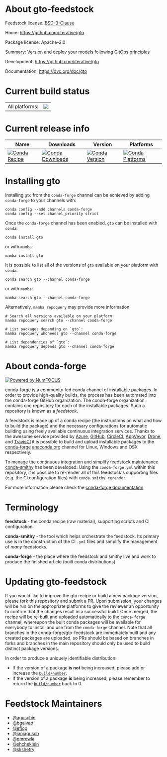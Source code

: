 About gto-feedstock
===================

Feedstock license: [BSD-3-Clause](https://github.com/conda-forge/gto-feedstock/blob/main/LICENSE.txt)

Home: https://github.com/iterative/gto

Package license: Apache-2.0

Summary: Version and deploy your models following GitOps principles

Development: https://github.com/iterative/gto

Documentation: https://dvc.org/doc/gto

Current build status
====================


<table><tr><td>All platforms:</td>
    <td>
      <a href="https://dev.azure.com/conda-forge/feedstock-builds/_build/latest?definitionId=20600&branchName=main">
        <img src="https://dev.azure.com/conda-forge/feedstock-builds/_apis/build/status/gto-feedstock?branchName=main">
      </a>
    </td>
  </tr>
</table>

Current release info
====================

| Name | Downloads | Version | Platforms |
| --- | --- | --- | --- |
| [![Conda Recipe](https://img.shields.io/badge/recipe-gto-green.svg)](https://anaconda.org/conda-forge/gto) | [![Conda Downloads](https://img.shields.io/conda/dn/conda-forge/gto.svg)](https://anaconda.org/conda-forge/gto) | [![Conda Version](https://img.shields.io/conda/vn/conda-forge/gto.svg)](https://anaconda.org/conda-forge/gto) | [![Conda Platforms](https://img.shields.io/conda/pn/conda-forge/gto.svg)](https://anaconda.org/conda-forge/gto) |

Installing gto
==============

Installing `gto` from the `conda-forge` channel can be achieved by adding `conda-forge` to your channels with:

```
conda config --add channels conda-forge
conda config --set channel_priority strict
```

Once the `conda-forge` channel has been enabled, `gto` can be installed with `conda`:

```
conda install gto
```

or with `mamba`:

```
mamba install gto
```

It is possible to list all of the versions of `gto` available on your platform with `conda`:

```
conda search gto --channel conda-forge
```

or with `mamba`:

```
mamba search gto --channel conda-forge
```

Alternatively, `mamba repoquery` may provide more information:

```
# Search all versions available on your platform:
mamba repoquery search gto --channel conda-forge

# List packages depending on `gto`:
mamba repoquery whoneeds gto --channel conda-forge

# List dependencies of `gto`:
mamba repoquery depends gto --channel conda-forge
```


About conda-forge
=================

[![Powered by
NumFOCUS](https://img.shields.io/badge/powered%20by-NumFOCUS-orange.svg?style=flat&colorA=E1523D&colorB=007D8A)](https://numfocus.org)

conda-forge is a community-led conda channel of installable packages.
In order to provide high-quality builds, the process has been automated into the
conda-forge GitHub organization. The conda-forge organization contains one repository
for each of the installable packages. Such a repository is known as a *feedstock*.

A feedstock is made up of a conda recipe (the instructions on what and how to build
the package) and the necessary configurations for automatic building using freely
available continuous integration services. Thanks to the awesome service provided by
[Azure](https://azure.microsoft.com/en-us/services/devops/), [GitHub](https://github.com/),
[CircleCI](https://circleci.com/), [AppVeyor](https://www.appveyor.com/),
[Drone](https://cloud.drone.io/welcome), and [TravisCI](https://travis-ci.com/)
it is possible to build and upload installable packages to the
[conda-forge](https://anaconda.org/conda-forge) [anaconda.org](https://anaconda.org/)
channel for Linux, Windows and OSX respectively.

To manage the continuous integration and simplify feedstock maintenance
[conda-smithy](https://github.com/conda-forge/conda-smithy) has been developed.
Using the ``conda-forge.yml`` within this repository, it is possible to re-render all of
this feedstock's supporting files (e.g. the CI configuration files) with ``conda smithy rerender``.

For more information please check the [conda-forge documentation](https://conda-forge.org/docs/).

Terminology
===========

**feedstock** - the conda recipe (raw material), supporting scripts and CI configuration.

**conda-smithy** - the tool which helps orchestrate the feedstock.
                   Its primary use is in the construction of the CI ``.yml`` files
                   and simplify the management of *many* feedstocks.

**conda-forge** - the place where the feedstock and smithy live and work to
                  produce the finished article (built conda distributions)


Updating gto-feedstock
======================

If you would like to improve the gto recipe or build a new
package version, please fork this repository and submit a PR. Upon submission,
your changes will be run on the appropriate platforms to give the reviewer an
opportunity to confirm that the changes result in a successful build. Once
merged, the recipe will be re-built and uploaded automatically to the
`conda-forge` channel, whereupon the built conda packages will be available for
everybody to install and use from the `conda-forge` channel.
Note that all branches in the conda-forge/gto-feedstock are
immediately built and any created packages are uploaded, so PRs should be based
on branches in forks and branches in the main repository should only be used to
build distinct package versions.

In order to produce a uniquely identifiable distribution:
 * If the version of a package **is not** being increased, please add or increase
   the [``build/number``](https://docs.conda.io/projects/conda-build/en/latest/resources/define-metadata.html#build-number-and-string).
 * If the version of a package **is** being increased, please remember to return
   the [``build/number``](https://docs.conda.io/projects/conda-build/en/latest/resources/define-metadata.html#build-number-and-string)
   back to 0.

Feedstock Maintainers
=====================

* [@aguschin](https://github.com/aguschin/)
* [@bgalvao](https://github.com/bgalvao/)
* [@efiop](https://github.com/efiop/)
* [@janjagusch](https://github.com/janjagusch/)
* [@pmrowla](https://github.com/pmrowla/)
* [@shcheklein](https://github.com/shcheklein/)
* [@skshetry](https://github.com/skshetry/)

